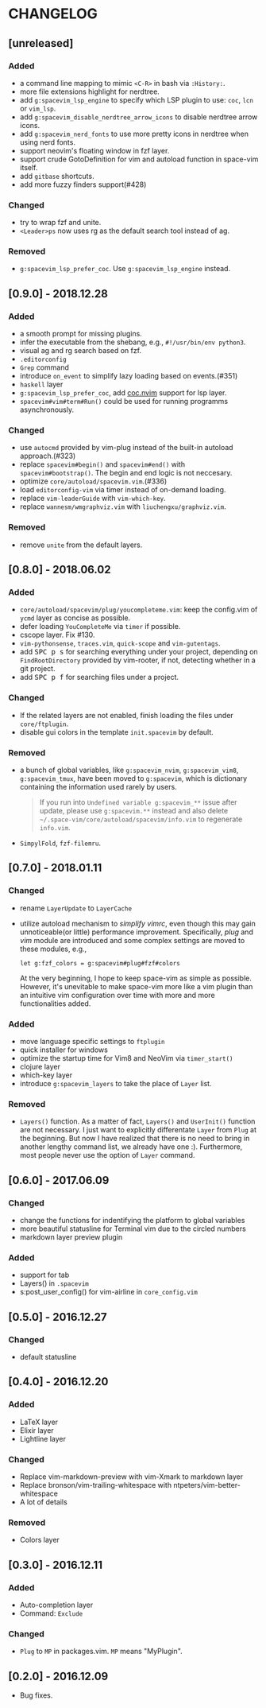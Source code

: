 CHANGELOG
=========

## [unreleased]

### Added

- a command line mapping to mimic `<C-R>` in bash via `:History:`.
- more file extensions highlight for nerdtree.
- add `g:spacevim_lsp_engine` to specify which LSP plugin to use: `coc`, `lcn` or `vim_lsp`.
- add `g:spacevim_disable_nerdtree_arrow_icons` to disable nerdtree arrow icons.
- add `g:spacevim_nerd_fonts` to use more pretty icons in nerdtree when using nerd fonts.
- support neovim's floating window in fzf layer.
- support crude GotoDefinition for vim <SID> and autoload function in space-vim itself.
- add `gitbase` shortcuts.
- add more fuzzy finders support(#428)

### Changed

- try to wrap fzf and unite.
- `<Leader>ps` now uses rg as the default search tool instead of ag.

### Removed

- `g:spacevim_lsp_prefer_coc`. Use `g:spacevim_lsp_engine` instead.

## [0.9.0] - 2018.12.28

### Added

- a smooth prompt for missing plugins.
- infer the executable from the shebang, e.g., `#!/usr/bin/env python3`.
- visual ag and rg search based on fzf.
- `.editorconfig`
- `Grep` command
- introduce `on_event` to simplify lazy loading based on events.(#351)
- `haskell` layer
- `g:spacevim_lsp_prefer_coc`, add [coc.nvim](https://github.com/neoclide/coc.nvim) support for lsp layer.
- `spacevim#vim#term#Run()` could be used for running programms asynchronously.

### Changed

- use `autocmd` provided by vim-plug instead of the built-in autoload approach.(#323)
- replace `spacevim#begin()` and `spacevim#end()` with `spacevim#bootstrap()`. The begin and end logic is not neccesary.
- optimize `core/autoload/spacevim.vim`.(#336)
- load `editorconfig-vim` via timer instead of on-demand loading.
- replace `vim-leaderGuide` with `vim-which-key`.
- replace `wannesm/wmgraphviz.vim` with `liuchengxu/graphviz.vim`.

### Removed

- remove `unite` from the default layers.

## [0.8.0] - 2018.06.02

### Added

- `core/autoload/spacevim/plug/youcompleteme.vim`: keep the config.vim of `ycmd` layer as concise as possible.
- defer loading `YouCompleteMe` via `timer` if possible.
- cscope layer. Fix #130.
- `vim-pythonsense`, `traces.vim`, `quick-scope` and `vim-gutentags`.
- add <kbd>SPC p s</kbd> for searching everything under your project, depending on `FindRootDirectory` provided by vim-rooter, if not, detecting whether in a git project.
- add <kbd>SPC p f</kbd> for searching files under a project.

### Changed

- If the related layers are not enabled, finish loading the files under `core/ftplugin`.
- disable gui colors in the template `init.spacevim` by default.

### Removed

- a bunch of global variables, like `g:spacevim_nvim`, `g:spacevim_vim8`, `g:spacevim_tmux`, have been moved to `g:spacevim`, which is dictionary containing the information used rarely by users.

    > If you run into `Undefined variable g:spacevim_**` issue after update,
    > please use `g:spacevim.**` instead and also delete
    > `~/.space-vim/core/autoload/spacevim/info.vim` to regenerate `info.vim`.

- `SimpylFold`, `fzf-filemru`.

## [0.7.0] - 2018.01.11

### Changed

- rename `LayerUpdate` to `LayerCache`
- utilize autoload mechanism to *simplify vimrc*, even though this may gain unnoticeable(or little) performance improvement. Specifically, *plug* and *vim* module are introduced and some complex settings are moved to these modules, e.g.,

  ```vim
  let g:fzf_colors = g:spacevim#plug#fzf#colors
  ```

  At the very beginning, I hope to keep space-vim as simple as possible. However, it's unevitable to make space-vim more like a vim plugin than an intuitive vim configuration over time with more and more functionalities added.

### Added

- move language specific settings to `ftplugin`
- quick installer for windows
- optimize the startup time for Vim8 and NeoVim via `timer_start()`
- clojure layer
- which-key layer
- introduce `g:spacevim_layers` to take the place of `Layer` list.

### Removed

- `Layers()` function. As a matter of fact, `Layers()` and `UserInit()` function are not necessary. I just want to explicitly differentate `Layer` from `Plug` at the beginning. But now I have realized that there is no need to bring in another lengthy command list, we already have one :). Furthermore, most people never use the option of `Layer` command.

## [0.6.0] - 2017.06.09

### Changed

- change the functions for indentifying the platform to global variables
- more beautiful statusline for Terminal vim due to the circled numbers
- markdown layer preview plugin

### Added

- support for tab
- Layers() in `.spacevim`
- s:post_user_config() for vim-airline in `core_config.vim`

## [0.5.0] - 2016.12.27

### Changed

- default statusline

## [0.4.0] - 2016.12.20

### Added

- LaTeX layer
- Elixir layer
- Lightline layer

### Changed

- Replace vim-markdown-preview with vim-Xmark to markdown layer
- Replace bronson/vim-trailing-whitespace with ntpeters/vim-better-whitespace
- A lot of details

### Removed

- Colors layer

## [0.3.0] - 2016.12.11

### Added

- Auto-completion layer
- Command: `Exclude`

### Changed

- `Plug` to `MP` in packages.vim. `MP` means "MyPlugin".

## [0.2.0] - 2016.12.09

- Bug fixes.
